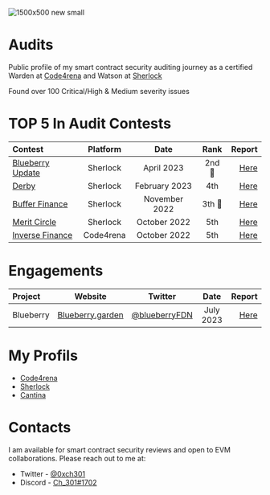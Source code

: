 
![1500x500 new small](https://github.com/Ch-301/audits/assets/20110644/95c6adbe-c923-40b7-8c55-677c6784a533)

# Audits

 Public profile of my smart contract security auditing journey as a certified Warden at [Code4rena](https://code4rena.com/) and Watson at [Sherlock](https://app.sherlock.xyz/audits/contests) 

Found over 100 Critical/High & Medium severity issues

# TOP 5 In Audit Contests
 | Contest | Platform | Date | Rank | Report | 
| :---         |     :---:      |     :---:     |     :---:    |          ---: |
| [Blueberry Update](https://app.sherlock.xyz/audits/contests/69)     | Sherlock     |  April 2023    |    2nd 🥈  | [Here](https://github.com/Ch-301/audits/tree/main/Sherlock/blueberry_update/report.md)      | 
| [Derby](https://app.sherlock.xyz/audits/contests/13)     | Sherlock     |  February 2023    |    4th   | [Here](https://github.com/Ch-301/audits/tree/main/Sherlock/derby/report.md)      | 
| [Buffer Finance](https://app.sherlock.xyz/audits/contests/24)     | Sherlock     |  November 2022    |    3th 🥉  | [Here](https://github.com/Ch-301/audits/tree/main/Sherlock/buffer_finance/report.md)      | 
| [Merit Circle](https://app.sherlock.xyz/audits/contests/9)     | Sherlock     |  October 2022    |    5th   | [Here](https://github.com/Ch-301/audits/tree/main/Sherlock/merit_circle/report.md)      | 
| [Inverse Finance](https://code4rena.com/contests/2022-10-inverse-finance-contest)     | Code4rena     |  October 2022    |    5th   | [Here](https://github.com/Ch-301/audits/tree/main/Code4rena/inverse_finance/report.md)      | 

# Engagements
 | Project | Website | Twitter | Date | Report | 
| :---         |     :---:      |     :---:     |     :---:    |          ---: |
|  Blueberry   | [Blueberry.garden](https://www.blueberry.garden/)     |  [@blueberryFDN](https://twitter.com/blueberryFDN)    |   July 2023  | [Here](https://github.com/Ch-301/audits/tree/main/solo/blueberry/report.md)      | 

# My Profils
- [Code4rena](https://code4rena.com/@Ch_301)
- [Sherlock](https://audits.sherlock.xyz/watson/Ch_301)
- [Cantina](https://cantina.xyz/u/Ch301)

# Contacts
I am available for smart contract security reviews and open to EVM collaborations. Please reach out to me at:

- Twitter    - [@0xch301](https://twitter.com/0xch301)
- Discord   - [Ch_301#1702](https://discord.com/users/Ch_301#1702)



